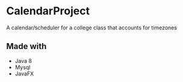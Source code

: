 # CalendarProject
A calendar/scheduler for a college class that accounts for timezones

## Made with
* Java 8
* Mysql
* JavaFX
